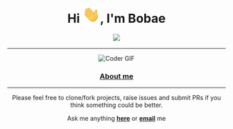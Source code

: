 <h1 align="center">Hi <img src="https://raw.githubusercontent.com/ABSphreak/ABSphreak/master/gifs/Hi.gif" width="40px" />, I'm Bobae</h1>
<div align=center>
    <a href="https://hits.seeyoufarm.com"><img src="https://hits.seeyoufarm.com/api/count/incr/badge.svg?url=https%3A%2F%2Fgithub.com%2FKimDoubleB%2FKimDoubleB&count_bg=%23000000&title_bg=%23F97D7D&icon=github.svg&icon_color=%23E7E7E7&title=Welcome+%21&edge_flat=false"/></a>
</div>

<hr>

<div align=center>
    <img src="https://media.giphy.com/media/iIqmM5tTjmpOB9mpbn/giphy.gif" alt="Coder GIF">
</div>
<h3 align="center"><a href="https://doubleb.site/" target="_blank">About me</a></h3>

<hr>

<div align=center>
<p>Please feel free to clone/fork projects, raise issues and submit PRs if you think something could be better.</p>
<p>Ask me anything <a href="https://github.com/KimDoubleB/KimDoubleB/issues/new"><b>here</b></a> or <a href="mailto:tree9295@gmail.com"><b>email</b></a> me</p>
</div>
